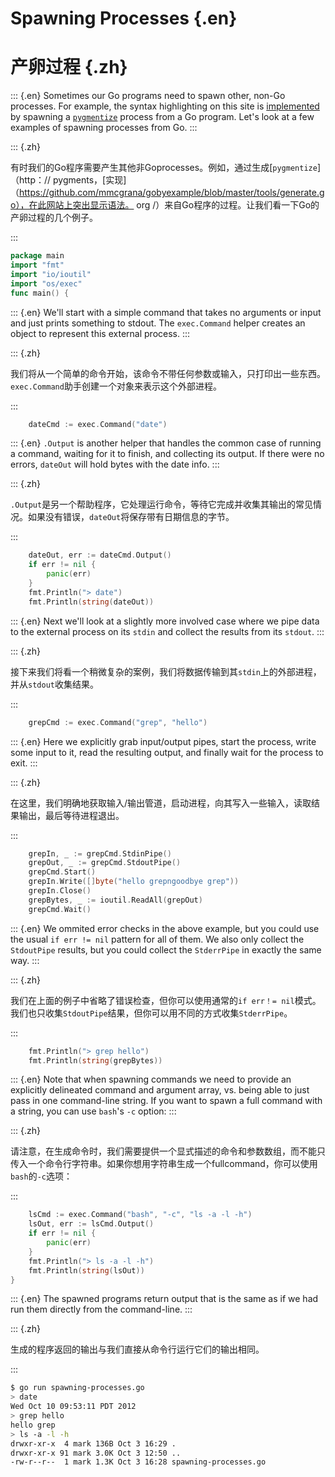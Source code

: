 
# Spawning Processes {.en}


# 产卵过程 {.zh}


::: {.en}
Sometimes our Go programs need to spawn other, non-Go
processes. For example, the syntax highlighting on this
site is [implemented](https://github.com/mmcgrana/gobyexample/blob/master/tools/generate.go)
by spawning a [`pygmentize`](http://pygments.org/)
process from a Go program. Let's look at a few examples
of spawning processes from Go.
:::

::: {.zh}

有时我们的Go程序需要产生其他非Goprocesses。例如，通过生成[`pygmentize`]（http：// pygments，[实现]（https://github.com/mmcgrana/gobyexample/blob/master/tools/generate.go），在此网站上突出显示语法。 org /）来自Go程序的过程。让我们看一下Go的产卵过程的几个例子。

:::


```go
package main
import "fmt"
import "io/ioutil"
import "os/exec"
func main() {
```


::: {.en}
We'll start with a simple command that takes no
arguments or input and just prints something to
stdout. The `exec.Command` helper creates an object
to represent this external process.
:::

::: {.zh}

我们将从一个简单的命令开始，该命令不带任何参数或输入，只打印出一些东西。 `exec.Command`助手创建一个对象来表示这个外部进程。

:::


```go
	dateCmd := exec.Command("date")
```


::: {.en}
`.Output` is another helper that handles the common
case of running a command, waiting for it to finish,
and collecting its output. If there were no errors,
`dateOut` will hold bytes with the date info.
:::

::: {.zh}

`.Output`是另一个帮助程序，它处理运行命令，等待它完成并收集其输出的常见情况。如果没有错误，`dateOut`将保存带有日期信息的字节。

:::


```go
	dateOut, err := dateCmd.Output()
	if err != nil {
		panic(err)
	}
	fmt.Println("> date")
	fmt.Println(string(dateOut))
```


::: {.en}
Next we'll look at a slightly more involved case
where we pipe data to the external process on its
`stdin` and collect the results from its `stdout`.
:::

::: {.zh}

接下来我们将看一个稍微复杂的案例，我们将数据传输到其`stdin`上的外部进程，并从`stdout`收集结果。

:::


```go
	grepCmd := exec.Command("grep", "hello")
```


::: {.en}
Here we explicitly grab input/output pipes, start
the process, write some input to it, read the
resulting output, and finally wait for the process
to exit.
:::

::: {.zh}

在这里，我们明确地获取输入/输出管道，启动进程，向其写入一些输入，读取结果输出，最后等待进程退出。

:::


```go
	grepIn, _ := grepCmd.StdinPipe()
	grepOut, _ := grepCmd.StdoutPipe()
	grepCmd.Start()
	grepIn.Write([]byte("hello grepngoodbye grep"))
	grepIn.Close()
	grepBytes, _ := ioutil.ReadAll(grepOut)
	grepCmd.Wait()
```


::: {.en}
We ommited error checks in the above example, but
you could use the usual `if err != nil` pattern for
all of them. We also only collect the `StdoutPipe`
results, but you could collect the `StderrPipe` in
exactly the same way.
:::

::: {.zh}

我们在上面的例子中省略了错误检查，但你可以使用通常的`if err！= nil`模式。我们也只收集`StdoutPipe`结果，但你可以用不同的方式收集`StderrPipe`。

:::


```go
	fmt.Println("> grep hello")
	fmt.Println(string(grepBytes))
```


::: {.en}
Note that when spawning commands we need to
provide an explicitly delineated command and
argument array, vs. being able to just pass in one
command-line string. If you want to spawn a full
command with a string, you can use `bash`'s `-c`
option:
:::

::: {.zh}

请注意，在生成命令时，我们需要提供一个显式描述的命令和参数数组，而不能只传入一个命令行字符串。如果你想用字符串生成一个fullcommand，你可以使用`bash`的`-c`选项：

:::


```go
	lsCmd := exec.Command("bash", "-c", "ls -a -l -h")
	lsOut, err := lsCmd.Output()
	if err != nil {
		panic(err)
	}
	fmt.Println("> ls -a -l -h")
	fmt.Println(string(lsOut))
}
```


::: {.en}
The spawned programs return output that is the same
as if we had run them directly from the command-line.
:::

::: {.zh}

生成的程序返回的输出与我们直接从命令行运行它们的输出相同。

:::


```sh
$ go run spawning-processes.go 
> date
Wed Oct 10 09:53:11 PDT 2012
> grep hello
hello grep
> ls -a -l -h
drwxr-xr-x  4 mark 136B Oct 3 16:29 .
drwxr-xr-x 91 mark 3.0K Oct 3 12:50 ..
-rw-r--r--  1 mark 1.3K Oct 3 16:28 spawning-processes.go
```


